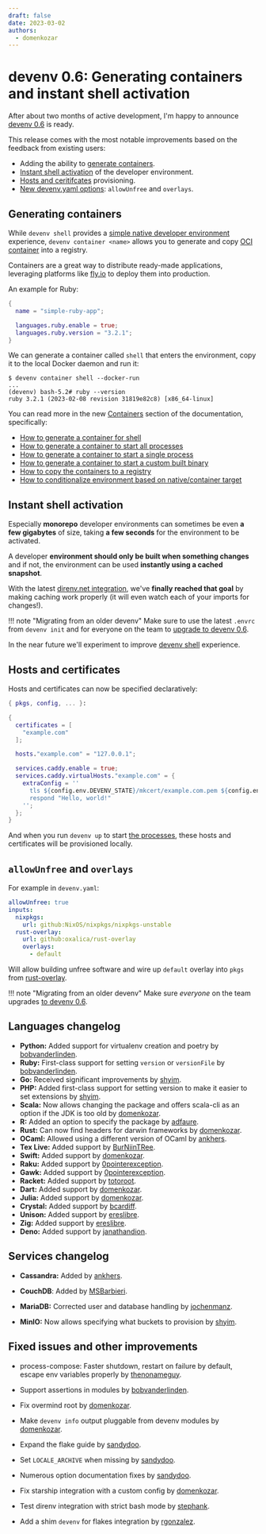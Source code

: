 ```yaml
---
draft: false
date: 2023-03-02
authors:
  - domenkozar
---
```


# devenv 0.6: Generating containers and instant shell activation

After about two months of active development, I'm happy to announce [devenv 0.6](../../getting-started.md) is ready.

This release comes with the most notable improvements based on the feedback from existing users:

- Adding the ability to [generate containers](#generating-containers).
- [Instant shell activation](#instant-shell-activation) of the developer environment.
- [Hosts and ceritifcates](#hosts-and-certificates) provisioning.
- [New devenv.yaml options](#allowunfree-and-overlays): `allowUnfree` and `overlays`.

## Generating containers

While `devenv shell` provides a [simple native developer environment](../../basics.md) experience,
`devenv container <name>` allows you to generate and copy [OCI container](https://opencontainers.org/) into a registry.

Containers are a great way to distribute ready-made applications, leveraging platforms like [fly.io](https://github.com/cachix/devenv/tree/main/examples/fly.io) to deploy them into production.

An example for Ruby:

```nix title="devenv.nix"
{
  name = "simple-ruby-app";

  languages.ruby.enable = true;
  languages.ruby.version = "3.2.1";
}
```

We can generate a container called `shell` that enters the environment, copy it to the local Docker daemon and run it:


```
$ devenv container shell --docker-run
...
(devenv) bash-5.2# ruby --version
ruby 3.2.1 (2023-02-08 revision 31819e82c8) [x86_64-linux]
```

You can read more in the new [Containers](../../containers.md) section of the documentation, specifically:

- [How to generate a container for shell](../../containers.md#entering-the-development-environment)
- [How to generate a container to start all processes](../../containers.md#running-processes)
- [How to generate a container to start a single process](../../containers.md#running-a-single-process)
- [How to generate a container to start a custom built binary](../../containers.md#running-artifacts)
- [How to copy the containers to a registry](../../containers.md#copying-a-container-to-a-registry)
- [How to conditionalize environment based on native/container target](../../containers.md#changing-the-environment-based-on-the-build-type)

## Instant shell activation

Especially **monorepo** developer environments can sometimes be even **a few gigabytes** of size, taking **a few seconds** for the environment to be activated.

A developer **environment should only be built
when something changes** and if not, the environment
can be used **instantly using a cached snapshot**.

With the latest [direnv.net integration](../../automatic-shell-activation.md),
we've **finally reached that goal** by making caching work properly (it will even watch each of your imports for changes!).

!!! note "Migrating from an older devenv"
    Make sure to use the latest `.envrc` from `devenv init` and for everyone on the team to [upgrade to devenv 0.6](../../getting-started.md).

In the near future we'll experiment to improve [devenv shell](https://github.com/cachix/devenv/issues/240) experience.

## Hosts and certificates

Hosts and certificates can now be specified declaratively:

```nix
{ pkgs, config, ... }:

{
  certificates = [
    "example.com"
  ];

  hosts."example.com" = "127.0.0.1";

  services.caddy.enable = true;
  services.caddy.virtualHosts."example.com" = {
    extraConfig = ''
      tls ${config.env.DEVENV_STATE}/mkcert/example.com.pem ${config.env.DEVENV_STATE}/mkcert/example.com-key.pem
      respond "Hello, world!"
    '';
  };
}
```

And when you run `devenv up` to start [the processes](../../processes.md), these hosts and certificates will be provisioned locally.

## `allowUnfree` and `overlays`

For example in `devenv.yaml`:

```yaml
allowUnfree: true
inputs:
  nixpkgs:
    url: github:NixOS/nixpkgs/nixpkgs-unstable
  rust-overlay:
    url: github:oxalica/rust-overlay
    overlays:
      - default
```

Will allow building unfree software and wire up `default` overlay into `pkgs` from [rust-overlay](https://github.com/oxalica/rust-overlay).


!!! note "Migrating from an older devenv"
    Make sure *everyone* on the team upgrades [to devenv 0.6](../../getting-started.md).


## Languages changelog

- **Python:** Added support for virtualenv creation and poetry by [bobvanderlinden](https://github.com/bobvanderlinden/).
- **Ruby:** First-class support for setting `version` or `versionFile` by [bobvanderlinden](https://github.com/bobvanderlinden/).
- **Go:** Received significant improvements by [shyim](https://github.com/shyim).
- **PHP:** Added first-class support for setting version to make it easier to set extensions by [shyim](https://github.com/shyim).
- **Scala:** Now allows changing the package and offers scala-cli as an option if the JDK is too old by [domenkozar](https://github.com/domenkozar).
- **R:** Added an option to specify the package by [adfaure](https://github.com/adfaure).
- **Rust:** Can now find headers for darwin frameworks by [domenkozar](https://github.com/domenkozar).
- **OCaml:** Allowed using a different version of OCaml by [ankhers](https://github.com/ankhers).
- **Tex Live:** Added support by [BurNiinTRee](https://github.com/BurNiinTRee).
- **Swift:** Added support by [domenkozar](https://github.com/domenkozar).
- **Raku:** Added support by [0pointerexception](https://github.com/0pointerexception).
- **Gawk:** Added support by [0pointerexception](https://github.com/0pointerexception).
- **Racket:** Added support by [totoroot](https://github.com/totoroot).
- **Dart:** Added support by [domenkozar](https://github.com/domenkozar).
- **Julia:** Added support by [domenkozar](https://github.com/domenkozar).
- **Crystal:** Added support by [bcardiff](https://github.com/bcardiff).
- **Unison:** Added support by [ereslibre](https://github.com/ereslibre).
- **Zig:** Added support by [ereslibre](https://github.com/ereslibre).
- **Deno:** Added support by [janathandion](https://github.com/janathandion).

## Services changelog

- **Cassandra:** Added by [ankhers](https://github.com/ankhers).

- **CouchDB**: Added by [MSBarbieri](https://github.com/MSBarbieri).

- **MariaDB:** Corrected user and database handling by [jochenmanz](https://github.com/jochenmanz).

- **MinIO:** Now allows specifying what buckets to provision by [shyim](https://github.com/shyim).

## Fixed issues and other improvements

- process-compose: Faster shutdown, restart on failure by default, escape env variables properly by [thenonameguy](https://github.com/thenonameguy).

- Support assertions in modules by [bobvanderlinden](https://github.com/bobvanderlinden).

- Fix overmind root by [domenkozar](https://github.com/domenkozar).

- Make `devenv info` output pluggable from devenv modules by [domenkozar](https://github.com/domenkozar).

- Expand the flake guide by [sandydoo](https://github.com/sandydoo).

- Set `LOCALE_ARCHIVE` when missing by [sandydoo](https://github.com/sandydoo).

- Numerous option documentation fixes by [sandydoo](https://github.com/sandydoo).

- Fix starship integration with a custom config by [domenkozar](https://github.com/domenkozar).

- Test direnv integration with strict bash mode by [stephank](https://github.com/stephank).

- Add a shim `devenv` for flakes integration by [rgonzalez](https://github.com/rgonzalez).
